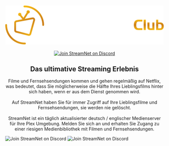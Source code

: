 <p align="center">
    <a href="https://streamnet.club">
      <img src="assets/img/logo-header.png" alt="Join StreamNet community">
    </a>
    </br>
    </br>
    <a href="https://discord.gg/gUmHCurE4g">
        <img src="https://discord.com/api/guilds/417939816450228225/widget.png?label=Discord%20Server&logo=discord" alt="Join StreamNet on Discord">
    </a>
 </p>

<h2 align="center">Das ultimative Streaming Erlebnis</h2>
  <p align="center">
     Filme und Fernsehsendungen kommen und gehen regelmäßig auf Netflix, was bedeutet, dass Sie möglicherweise die Hälfte Ihres Lieblingsfilms hinter sich haben, wenn er aus dem Dienst genommen wird.
		 <br/>
		 <br/>
     Auf StreamNet haben Sie für immer Zugriff auf Ihre Lieblingsfilme und Fernsehsendungen, sie werden nie gelöscht.
     <br/>
		 <br/>
	 	 StreamNet ist ein täglich aktualisierter deutsch / englischer Medienserver für Ihre Plex Umgebung. Melden Sie sich an und erhalten Sie Zugang zu einer riesigen Medienbibliothek mit Filmen und Fernsehsendungen.
   </p>
   
   <img src="assets/img/movie.png" alt="Join StreamNet on Discord">
   
   <img src="assets/img/tv.png" alt="Join StreamNet on Discord">
